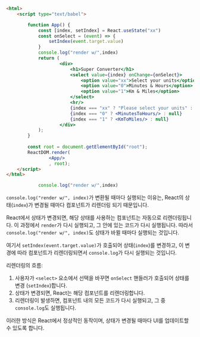 ```html
<html>
    <script type="text/babel">

        function App() {
            const [index, setIndex] = React.useState("xx")
            const onSelect = (event) => {
                setIndex(event.target.value)
            }
            console.log("render w/",index)
            return (
                    <div>
                        <h1>Super Converter</h1>
                        <select value={index} onChange={onSelect}>
                            <option value="xx">Select your units</option>
                            <option value="0">Minutes & Hours</option>
                            <option value="1">Km & Miles</option>
                        </select>
                        <hr/>
                        {index === "xx" ? "Please select your units" : null}
                        {index === "0" ? <MinutesToHours/> : null}
                        {index === "1" ? <KmToMiles/> : null}
                    </div>
            );
        }
        
        const root = document.getElementById("root");
        ReactDOM.render(
                <App/>
                , root);
    </script>
</html>
```
```javascript
            console.log("render w/",index)
```
`console.log("render w/", index)`가 변환될 때마다 실행되는 이유는, React의 상태(`index`)가 변경될 때마다 컴포넌트가 리렌더링 되기 때문입니다.

React에서 상태가 변경되면, 해당 상태를 사용하는 컴포넌트는 자동으로 리렌더링됩니다. 이 과정에서 `render`가 다시 실행되고, 그 안에 있는 코드가 다시 실행됩니다. 따라서 `console.log("render w/", index)`도 상태가 바뀔 때마다 실행되는 것입니다.

여기서 `setIndex(event.target.value)`가 호출되어 상태(`index`)를 변경하고, 이 변경에 따라 컴포넌트가 리렌더링되면서 `console.log`가 다시 실행되는 것입니다. 

리렌더링의 흐름:
1. 사용자가 `<select>` 요소에서 선택을 바꾸면 `onSelect` 핸들러가 호출되어 상태를 변경 (`setIndex`)합니다.
2. 상태가 변경되면, React는 해당 컴포넌트를 리렌더링합니다.
3. 리렌더링이 발생하면, 컴포넌트 내의 모든 코드가 다시 실행되고, 그 중 `console.log`도 실행됩니다.

이러한 방식은 React에서 정상적인 동작이며, 상태가 변경될 때마다 UI를 업데이트할 수 있도록 합니다.